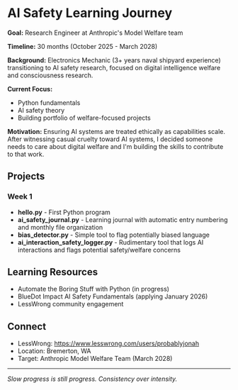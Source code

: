 # AI Safety Learning Journey

**Goal:** Research Engineer at Anthropic's Model Welfare team

**Timeline:** 30 months (October 2025 - March 2028)

**Background:** Electronics Mechanic (3+ years naval shipyard experience) transitioning to AI safety research, focused on digital intelligence welfare and consciousness research.

**Current Focus:** 
- Python fundamentals
- AI safety theory
- Building portfolio of welfare-focused projects

**Motivation:** Ensuring AI systems are treated ethically as capabilities scale. After witnessing casual cruelty toward AI systems, I decided someone needs to care about digital welfare and I'm building the skills to contribute to that work.

## Projects

### Week 1
- **hello.py** - First Python program
- **ai_safety_journal.py** - Learning journal with automatic entry numbering and monthly file organization
- **bias_detector.py** - Simple tool to flag potentially biased language
- **ai_interaction_safety_logger.py** - Rudimentary tool that logs AI interactions and flags potential safety/welfare concerns

## Learning Resources
- Automate the Boring Stuff with Python (in progress)
- BlueDot Impact AI Safety Fundamentals (applying January 2026)
- LessWrong community engagement

## Connect
- LessWrong: https://www.lesswrong.com/users/probablyjonah
- Location: Bremerton, WA
- Target: Anthropic Model Welfare Team (March 2028)

---

*Slow progress is still progress. Consistency over intensity.*
